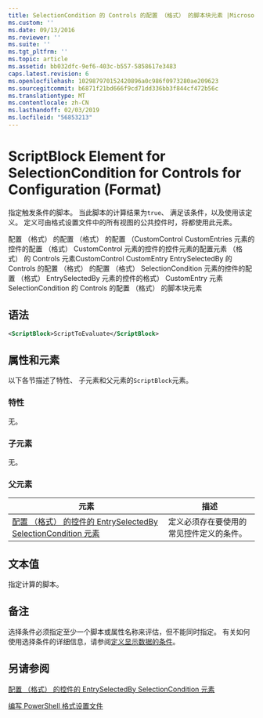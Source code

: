 ```yaml
---
title: SelectionCondition 的 Controls 的配置 （格式） 的脚本块元素 |Microsoft Docs
ms.custom: ''
ms.date: 09/13/2016
ms.reviewer: ''
ms.suite: ''
ms.tgt_pltfrm: ''
ms.topic: article
ms.assetid: bb032dfc-9ef6-403c-b557-5858617e3483
caps.latest.revision: 6
ms.openlocfilehash: 102987970152420896a0c986f0973280ae209623
ms.sourcegitcommit: b6871f21bd666f9cd71dd336bb3f844cf472b56c
ms.translationtype: MT
ms.contentlocale: zh-CN
ms.lasthandoff: 02/03/2019
ms.locfileid: "56853213"
---
```

# <a name="scriptblock-element-for-selectioncondition-for-controls-for-configuration-format"></a>ScriptBlock Element for SelectionCondition for Controls for Configuration (Format)

指定触发条件的脚本。 当此脚本的计算结果为`true`、 满足该条件，以及使用该定义。 定义可由格式设置文件中的所有视图的公共控件时，将都使用此元素。

配置 （格式） 的配置 （格式） 的配置 （CustomControl CustomEntries 元素的控件的配置 （格式） CustomControl 元素的控件的控件元素的配置元素 （格式） 的 Controls 元素CustomControl CustomEntry EntrySelectedBy 的 Controls 的配置 （格式） 的配置 （格式） SelectionCondition 元素的控件的配置 （格式） EntrySelectedBy 元素的控件的格式） CustomEntry 元素SelectionCondition 的 Controls 的配置 （格式） 的脚本块元素

## <a name="syntax"></a>语法

```xml
<ScriptBlock>ScriptToEvaluate</ScriptBlock>
```

## <a name="attributes-and-elements"></a>属性和元素

以下各节描述了特性、 子元素和父元素的`ScriptBlock`元素。

### <a name="attributes"></a>特性

无。

### <a name="child-elements"></a>子元素

无。

### <a name="parent-elements"></a>父元素

|元素|描述|
|-------------|-----------------|
|[配置 （格式） 的控件的 EntrySelectedBy SelectionCondition 元素](./selectioncondition-element-for-entryselectedby-for-controls-for-configuration-format.md)|定义必须存在要使用的常见控件定义的条件。|

## <a name="text-value"></a>文本值

指定计算的脚本。

## <a name="remarks"></a>备注

选择条件必须指定至少一个脚本或属性名称来评估，但不能同时指定。 有关如何使用选择条件的详细信息，请参阅[定义显示数据的条件](./defining-conditions-for-displaying-data.md)。

## <a name="see-also"></a>另请参阅

[配置 （格式） 的控件的 EntrySelectedBy SelectionCondition 元素](./selectioncondition-element-for-entryselectedby-for-controls-for-configuration-format.md)

[编写 PowerShell 格式设置文件](./writing-a-powershell-formatting-file.md)
